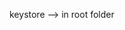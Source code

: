 keystore --> in root folder

<!-- filename = keystore
password = Saveme2023!
alias = saveme
keyPassword = Saveme2023! -->
